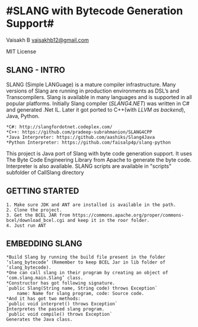 #SLANG with Bytecode Generation Support#
============

Vaisakh B
vaisakhb12@gmail.com

MIT License

## SLANG - INTRO ##
SLANG (Simple LANGuage) is a mature compiler infrastructure. Many versions of Slang are running in production environments as DSL’s and Transcompilers. Slang is available in many languages and is supported in all popular platforms. Initially Slang compiler (*SLANG4.NET*) was written in C# and generated .Net IL. Later it got ported to C++(with *LLVM as backend*), Java, Python.
~~~
*C#: http://slangfordotnet.codeplex.com/
*C++: https://github.com/pradeep-subrahmanion/SLANG4CPP
*Java Interpreter: https://github.com/aashiks/Slang4Java
*Python Interpreter: https://github.com/faisalp4p/slang-python
~~~
This project is Java port of Slang with byte code generation support. It uses The Byte Code Engineering Library from Apache to generate the byte code. Interpreter is also available. 
SLANG scripts are available in "scripts" subfolder of CallSlang directory

## GETTING STARTED ##
~~~
1. Make sure JDK and ANT are installed is available in the path. 
2. Clone the project.
3. Get the BCEL JAR from https://commons.apache.org/proper/commons-bcel/download_bcel.cgi and keep it in the roor folder.
4. Just run ANT
~~~

## EMBEDDING SLANG ##
~~~
*Build Slang by running the build file present in the folder ‘slang_bytecode’ (Remember to keep BCEL Jar in lib folder of ‘slang_bytecode). 
*One can call slang in their program by creating an object of ‘com.slang.main.Slang’ class. 
*Constructor has got following signature.
`public Slang(String name, String code) throws Exception`
	name: Name for slang program, code: Source code.
*And it has got two methods:
`public void interpret() throws Exception`
Interpretes the passed slang program.
`public void compile() throws Exception`
Generates the Java class.
~~~